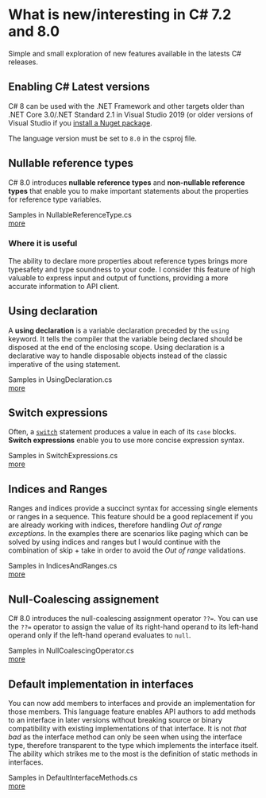 # What is new/interesting in C# 7.2 and 8.0

Simple and small exploration of new features available in the latests C# releases.

## Enabling C# Latest versions

C# 8 can be used with the .NET Framework and other targets older than .NET Core 3.0/.NET Standard 2.1 in Visual Studio 2019 (or older versions of Visual Studio if you  [install a Nuget package](https://stackoverflow.com/a/58190585/397817).

The language version must be set to  `8.0`  in the csproj file.

## Nullable reference types

C# 8.0 introduces **nullable reference types** and **non-nullable reference types** that enable you to make important statements about the properties for reference type variables.  

Samples in NullableReferenceType.cs  
[more](https://docs.microsoft.com/en-us/dotnet/csharp/nullable-references)

### Where it is useful

The ability to declare more properties about reference types brings more typesafety and type soundness to your code.
I consider this feature of high valuable to express input and output of functions, providing a more accurate information to API client.

## Using declaration

A **using declaration** is a variable declaration preceded by the `using` keyword. It tells the compiler that the variable being declared should be disposed at the end of the enclosing scope.
Using declaration is a declarative way to handle disposable objects instead of the classic imperative of the using statement.

Samples in UsingDeclaration.cs  
[more](https://docs.microsoft.com/en-us/dotnet/csharp/whats-new/csharp-8#using-declarations)

## Switch expressions

Often, a [`switch`](https://docs.microsoft.com/en-us/dotnet/csharp/language-reference/keywords/switch) statement produces a value in each of its `case` blocks. **Switch expressions** enable you to use more concise expression syntax.

Samples in SwitchExpressions.cs  
[more](https://docs.microsoft.com/en-us/dotnet/csharp/whats-new/csharp-8#switch-expressions)

## Indices and Ranges

Ranges and indices provide a succinct syntax for accessing single elements or ranges in a sequence.
This feature should be a good replacement if you are already working with indices, therefore handling _Out of range exceptions_. In the examples there are scenarios like paging which can be solved by using indices and ranges but I would continue with the combination of skip + take in order to avoid the _Out of range_ validations.

Samples in IndicesAndRanges.cs  
[more](https://docs.microsoft.com/en-us/dotnet/csharp/whats-new/csharp-8#indices-and-ranges)

## Null-Coalescing assignement

C# 8.0 introduces the null-coalescing assignment operator `??=`. You can use the `??=` operator to assign the value of its right-hand operand to its left-hand operand only if the left-hand operand evaluates to `null`.

Samples in NullCoalescingOperator.cs  
[more](https://docs.microsoft.com/en-us/dotnet/csharp/whats-new/csharp-8#null-coalescing-assignment)

## Default implementation in interfaces

You can now add members to interfaces and provide an implementation for those members. This language feature enables API authors to add methods to an interface in later versions without breaking source or binary compatibility with existing implementations of that interface.
It is not _that bad_ as the interface method can only be seen when using the interface type, therefore transparent to the type which implements the interface itself. The ability which strikes me to the most is the definition of static methods in interfaces.

Samples in DefaultInterfaceMethods.cs  
[more](https://docs.microsoft.com/en-us/dotnet/csharp/whats-new/csharp-8#default-interface-methods)

